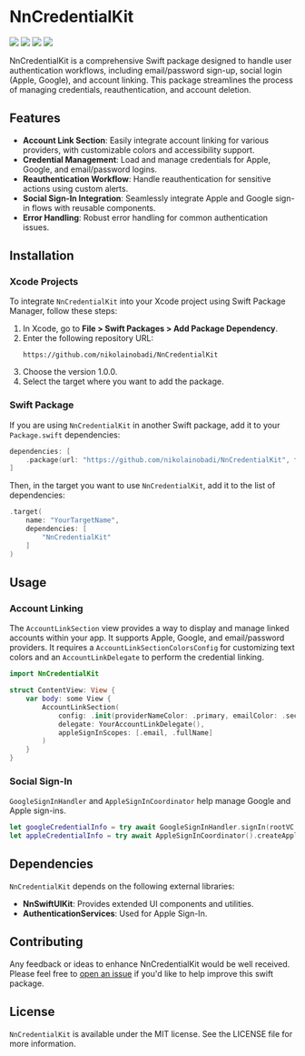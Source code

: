 
# NnCredentialKit
![](https://badgen.net/badge/Swift/5.9/orange)
![](https://badgen.net/badge/platform/iOS?list=|&color=grey)
![](https://badgen.net/badge/distro/SPM%20only?color=red)
![](https://badgen.net/badge/license/MIT/blue)

NnCredentialKit is a comprehensive Swift package designed to handle user authentication workflows, including email/password sign-up, social login (Apple, Google), and account linking. This package streamlines the process of managing credentials, reauthentication, and account deletion.

## Features
- **Account Link Section**: Easily integrate account linking for various providers, with customizable colors and accessibility support.
- **Credential Management**: Load and manage credentials for Apple, Google, and email/password logins.
- **Reauthentication Workflow**: Handle reauthentication for sensitive actions using custom alerts.
- **Social Sign-In Integration**: Seamlessly integrate Apple and Google sign-in flows with reusable components.
- **Error Handling**: Robust error handling for common authentication issues.

## Installation

### Xcode Projects
To integrate `NnCredentialKit` into your Xcode project using Swift Package Manager, follow these steps:

1. In Xcode, go to **File > Swift Packages > Add Package Dependency**.
2. Enter the following repository URL:
   ```
   https://github.com/nikolainobadi/NnCredentialKit
   ```
3. Choose the version 1.0.0.
4. Select the target where you want to add the package.

### Swift Package
If you are using `NnCredentialKit` in another Swift package, add it to your `Package.swift` dependencies:

```swift
dependencies: [
    .package(url: "https://github.com/nikolainobadi/NnCredentialKit", from: "1.0.0")
]
```

Then, in the target you want to use `NnCredentialKit`, add it to the list of dependencies:

```swift
.target(
    name: "YourTargetName",
    dependencies: [
        "NnCredentialKit"
    ]
)
```

## Usage

### Account Linking
The `AccountLinkSection` view provides a way to display and manage linked accounts within your app. It supports Apple, Google, and email/password providers. It requires a `AccountLinkSectionColorsConfig` for customizing text colors and an `AccountLinkDelegate` to perform the credential linking.

```swift
import NnCredentialKit

struct ContentView: View {
    var body: some View {
        AccountLinkSection(
            config: .init(providerNameColor: .primary, emailColor: .secondary, linkButtonColor: .blue),
            delegate: YourAccountLinkDelegate(),
            appleSignInScopes: [.email, .fullName]
        )
    }
}
```

### Social Sign-In
`GoogleSignInHandler` and `AppleSignInCoordinator` help manage Google and Apple sign-ins.

```swift
let googleCredentialInfo = try await GoogleSignInHandler.signIn(rootVC: viewController)
let appleCredentialInfo = try await AppleSignInCoordinator().createAppleTokenInfo()
```

## Dependencies
`NnCredentialKit` depends on the following external libraries:

- **NnSwiftUIKit**: Provides extended UI components and utilities.
- **AuthenticationServices**: Used for Apple Sign-In.

## Contributing
Any feedback or ideas to enhance NnCredentialKit would be well received. Please feel free to [open an issue](https://github.com/nikolainobadi/NnCredentialKit/issues/new) if you'd like to help improve this swift package.

## License
`NnCredentialKit` is available under the MIT license. See the LICENSE file for more information.
